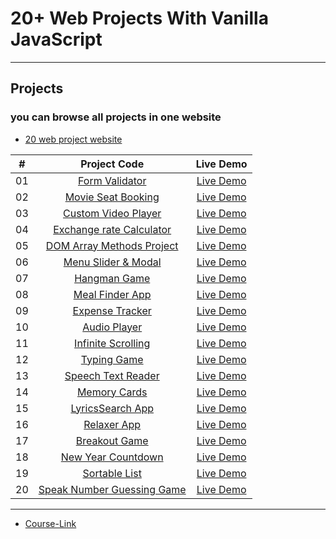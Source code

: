 # 20+ Web Projects With Vanilla JavaScript

---

## Projects
### you can browse all projects in one website
- [20 web project website](https://20-web-project.vercel.app/) 

|  #  |                                                       Project Code                                                       |                              Live Demo                               |
| :-: | :----------------------------------------------------------------------------------------------------------------------: | :------------------------------------------------------------------: |
| 01  |         [Form Validator](./01-form-validator)         |       [Live Demo](https://form-validator-anes.netlify.app/)        |
| 02  |     [Movie Seat Booking](./02-movie-seat-booking)     |     [Live Demo](https://movie-seat-booking-anes.netlify.app/)      |
| 03  |    [Custom Video Player](./03-custom-video-player)    |  [Live Demo](https://20-web-project.vercel.app/Projects/03-custom-video-player/index.html)   |
| 04  |    [Exchange rate Calculator](./04-exchange-rate-calculator)            |   [Live Demo](https://20-web-project.vercel.app/Projects/04-exchange-rate-calculator/index.html)        |
| 05  |  [DOM Array Methods Project]()  |     [Live Demo]()      |
| 06  |     [Menu Slider & Modal]()     |     [Live Demo]()      |
| 07  |             [Hangman Game]()              |      [Live Demo]()       |
| 08  |          [Meal Finder App]()          |    [Live Demo]()     |
| 09  |        [Expense Tracker]()        |  [Live Demo]()   |
| 10  |           [Audio Player]()           |      [Live Demo]()      |
| 11  |     [Infinite Scrolling]()     |     [Live Demo]()     |
| 12  |             [Typing Game]()             |         [Live Demo]()          |
| 13  |     [Speech Text Reader]()     | [Live Demo]() |
| 14  |           [Memory Cards]()           |        [Live Demo]()        |
| 15  |        [LyricsSearch App]()         |   [Live Demo]()    |
| 16  |              [Relaxer App]()              |      [Live Demo]()       |
| 17  |            [Breakout Game]()             |      [Live Demo]()      |
| 18  |     [New Year Countdown]()     |     [Live Demo]()     |
| 19  |          [Sortable List](./19-Sortable-List)          |       [Live Demo](https://19-sortable-list.netlify.app/)        |
| 20  | [Speak Number Guessing Game]() |     [Live Demo]()     |

---

- [Course-Link](https://www.udemy.com/course/web-projects-with-vanilla-javascript/)
